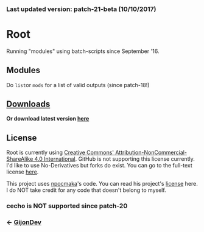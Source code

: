 ### Last updated version: patch-21-beta (10/10/2017)


# **Root**
Running "modules" using batch-scripts since September '16.

## Modules
Do `list`or `mods` for a list of valid outputs (since patch-18!)

## [Downloads](http://www.github.com/GijonDev/Root/releases)
**Or download latest version [here](https://github.com/GijonDev/Root/releases/download/patch-21-beta/Root.cmd)**

## License
Root is currently using [Creative Commons' Attribution-NonCommercial-ShareAlike 4.0 International](https://creativecommons.org/licenses/by-nc-sa/4.0/). GitHub is not supporting this license currently. I'd like to use No-Derivatives but forks do exist. You can go to the full-text license [here](https://creativecommons.org/licenses/by-nc-nd/4.0/legalcode). 

This project uses [npocmaka](http://www.github.com/npocmaka)'s code. You can read his project's [license](https://github.com/npocmaka/batch.scripts/blob/master/LICENSE) here.
I do NOT take credit for any code that doesn't belong to myself.

### **cecho is NOT supported since patch-20**

### <- [GijonDev](http://gijondev.github.io)
